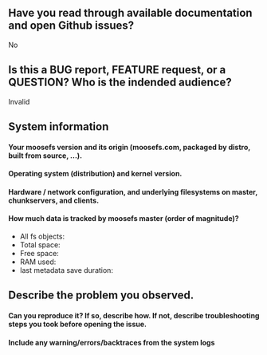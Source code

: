 <!--
Thank you for helping to make MooseFS better!

*IMPORTANT* -  MooseFS documentation is scattered across number of places and PRs to clean that up are welcome.

*Before* creating a new issue please look around:
 - Hardware guide: https://moosefs.com/wp-content/uploads/2018/08/MooseFS-Hardware-Guide-v.0.9.pdf
 - Best practices: 
   - https://moosefs.com/support#best-practices
   - https://moosefs.com/blog/tag/best_practices/
 - MooseFS documentation: https://moosefs.com/support/#documentation
 - FAQ: https://moosefs.com/faq/
 and
 - open issues in Github tracker: https://github.com/moosefs/moosefs/issues
  
If your concern is not properly addressed in any of the above sources, then create a new issue.

Please fill in as much of the template as possible.
-->

## Have you read through available documentation and open Github issues?

No

## Is this a BUG report, FEATURE request, or a QUESTION? Who is the indended audience?
<!-- 
Example:
BUG report
FEATURE request
QUESTION for the COMMUNITY
-->

Invalid

## System information

#### Your moosefs version and its origin (moosefs.com, packaged by distro, built from source, ...).

#### Operating system (distribution) and kernel version.
<!-- https://moosefs.com/blog/what-are-the-operating-systems-and-networking-requirements/ -->
<!-- If servers and clients run on different platforms include outputs from "uname -vsrm; mfsmount -V; lsb_release -a" -->

#### Hardware / network configuration, and underlying filesystems on master, chunkservers, and clients.
<!--
One can expect differences in performance between deployments running on RPi, VMs, and on server grade bare metal.
Hardware guide: https://moosefs.com/wp-content/uploads/2018/08/MooseFS-Hardware-Guide-v.0.9.pdf
-->

#### How much data is tracked by moosefs master (order of magnitude)?
<!-- 
https://moosefs.com/blog/master-servers-requirements/
Values reported in the info tab, order of magnitude will suffice
-->
 - All fs objects:
 - Total space:
 - Free space:
 - RAM used:
 - last metadata save duration:


## Describe the problem you observed.

#### Can you reproduce it? If so, describe how. If not, describe troubleshooting steps you took before opening the issue.

#### Include any warning/errors/backtraces from the system logs
<!--
If this complaint relates to performance, please include baseline benchmark
results of the underlying infrastructure and any steps you took to troubleshoot.

*IMPORTANT* - Please mark logs and text output from terminal commands 
or else Github will not display them correctly. 
An example is provided below.

Example:
```
this is an example how log text should be marked (wrap it with ```)
```
-->
